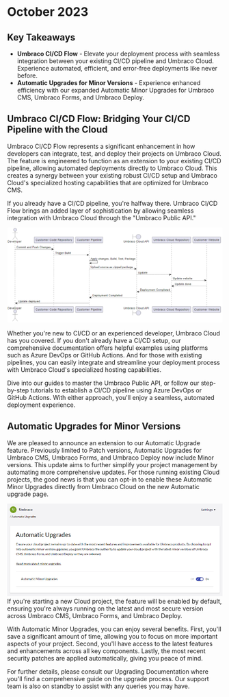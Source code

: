 # October 2023

## Key Takeaways

* **Umbraco CI/CD Flow** - Elevate your deployment process with seamless integration between your existing CI/CD pipeline and Umbraco Cloud. Experience automated, efficient, and error-free deployments like never before.
* **Automatic Upgrades for Minor Versions** - Experience enhanced efficiency with our expanded Automatic Minor Upgrades for Umbraco CMS, Umbraco Forms, and Umbraco Deploy.

## Umbraco CI/CD Flow: Bridging Your CI/CD Pipeline with the Cloud

Umbraco CI/CD Flow represents a significant enhancement in how developers can integrate, test, and deploy their projects on Umbraco Cloud. The feature is engineered to function as an extension to your existing CI/CD pipeline, allowing automated deployments directly to Umbraco Cloud. This creates a synergy between your existing robust CI/CD setup and Umbraco Cloud's specialized hosting capabilities that are optimized for Umbraco CMS.

If you already have a CI/CD pipeline, you're halfway there. Umbraco CI/CD Flow brings an added layer of sophistication by allowing seamless integration with Umbraco Cloud through the "Umbraco Public API."

![Basic Flow](images/NewBasicFlow.png)

Whether you're new to CI/CD or an experienced developer, Umbraco Cloud has you covered. If you don't already have a CI/CD setup, our comprehensive documentation offers helpful examples using platforms such as Azure DevOps or GitHub Actions. And for those with existing pipelines, you can easily integrate and streamline your deployment process with Umbraco Cloud's specialized hosting capabilities.

Dive into our guides to master the Umbraco Public API, or follow our step-by-step tutorials to establish a CI/CD pipeline using Azure DevOps or GitHub Actions. With either approach, you'll enjoy a seamless, automated deployment experience.

## Automatic Upgrades for Minor Versions
We are pleased to announce an extension to our Automatic Upgrade feature. Previously limited to Patch versions, Automatic Upgrades for Umbraco CMS, Umbraco Forms, and Umbraco Deploy now include Minor versions. This update aims to further simplify your project management by automating more comprehensive updates.
For those running existing Cloud projects, the good news is that you can opt-in to enable these Automatic Minor Upgrades directly from Umbraco Cloud on the new Automatic upgrade page.

![Automatic Updates](images/Automatic-Updates-Minor.png)
If you're starting a new Cloud project, the feature will be enabled by default, ensuring you're always running on the latest and most secure version across Umbraco CMS, Umbraco Forms, and Umbraco Deploy.

With Automatic Minor Upgrades, you can enjoy several benefits. First, you'll save a significant amount of time, allowing you to focus on more important aspects of your project. Second, you'll have access to the latest features and enhancements across all key components. Lastly, the most recent security patches are applied automatically, giving you peace of mind.

For further details, please consult our Upgrading Documentation where you'll find a comprehensive guide on the upgrade process. Our support team is also on standby to assist with any queries you may have.
